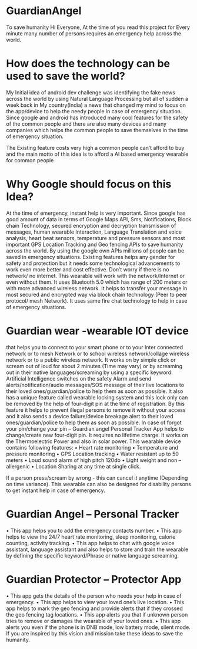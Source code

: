 # GuardianAngel
To save humanity
Hi Everyone,
At the time of you read this project for Every minute many number of persons requires an emergency help across the world.

# How does the technology can be used to save the world?

My Initial idea of android dev challenge was identifying the fake news across the world by using Natural Language Processing but all of sudden a week back in My country(India) a news that changed my mind to focus on the app/device to help the needy people in case of emergency situation.
Since google and android has introduced many cool features for the safety of the common people and there are also many devices and many companies which helps the common people to save themselves in the time of emergency situation.

The Existing feature costs very high a common people can’t afford to buy and the main motto of this idea is to afford a AI based emergency wearable for common people  
# Why Google should focus on this Idea?
At the time of emergency, instant help is very important. Since google has good amount of data in terms of Google Maps API, Sms, Notifications, Block chain Technology, secured encryption and decryption transmission of messages, human wearable Interaction, Language Translation and voice analysis, heart beat sensors, temperature and pressure sensors and most important GPS Location Tracking and Geo fencing APIs to save humanity across the world. By using the google own APIs millions of people can be saved in emergency situations.
Existing features helps any gender for safety and protection but it needs some technological advancements to work even more better and cost effective.
Don’t worry if there is no network/ no internet. 
This wearable will work with the network/Internet or even without them. It uses Bluetooth 5.0 which has range of 200 meters or with more advanced wireless network. It helps to transfer your message in most secured and encrypted way via block chain technology (Peer to peer protocol/ mesh Network). It uses same fire chat technology to help in case of emergency situations.

# Guardian wear -wearable IOT device 
that helps you to connect to your smart phone or to your Inter connected network or to mesh Network or to school wireless network/collage wireless network or to a public wireless network. 
It works on by simple click or scream out of loud for about 2 minutes (Time may vary) or by screaming out in their native languages/screaming by using a specific keyword. Artificial Intelligence switches on the safety Alarm and send alerts/notification/audio messages/SOS message of their live locations to their loved ones/guardian/police to help them as soon as possible.
It also has a unique feature called wearable locking system and this lock only can be removed by the help of four-digit pin at the time of registration. By this feature it helps to prevent illegal persons to remove it without your access and it also sends a device failure/device breakage alert to their loved ones/guardian/police to help them as soon as possible. 
In case of forgot your pin/change your pin – Guardian angel Personal Tracker App helps to change/create new four-digit pin.
It requires no lifetime charge. It works on the Thermoelectric Power and also in solar power. 
This wearable device contains following features:
•	Heart rate monitoring
•	Temperature and pressure monitoring
•	GPS Location tracking
•	Water resistant up to 50 meters
•	Loud sound alarm of high pitch 120db
•	Light weight and non – allergenic
•	Location Sharing at any time at single click.

If a person press/scream by wrong - this can cancel it anytime (Depending on time variance). This wearable can also be designed for disability persons to get instant help in case of emergency. 
# Guardian Angel – Personal Tracker
•	This app helps you to add the emergency contacts number.
•	This app helps to view the 24/7 heart rate monitoring, sleep monitoring, calorie counting, activity tracking.
•	This app helps to chat with google voice assistant, language assistant and also helps to store and train the wearable by defining the specific keyword/Phrase or native language screaming.
# Guardian Protector – Protector App
•	This app gets the details of the person who needs your help in case of emergency.
•	This app helps to view your loved one’s live location.
•	This app helps to mark the geo fencing and provide alerts that if they crossed the geo fencing tag locations.
•	This app alerts you that if unknown person tries to remove or damages the wearable of your loved ones.
•	This app alerts you even if the phone is in DNB mode, low battery mode, silent mode.
If you are inspired by this vision and mission take these ideas to save the humanity.




